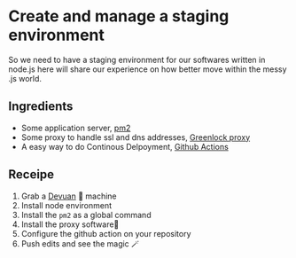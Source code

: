 # Create and manage a staging environment

So we need to have a staging environment for our softwares written in node.js
here will share our experience on how better move within the messy .js world.

## Ingredients

- Some application server, [pm2](https://pm2.keymetrics.io/)
- Some proxy to handle ssl and dns addresses, [Greenlock proxy](https://github.com/Roslovets-Inc/greenlock-proxy)
- A easy way to do Continous Delpoyment, [Github Actions](https://github.com/dyne/deploy-node-pm2)

## Receipe

1. Grab a [Devuan](devuan.org) 💫 machine
1. Install node environment
1. Install the `pm2` as a global command
1. Install the proxy software🦄
1. Configure the github action on your repository
1. Push edits and see the magic 🪄
